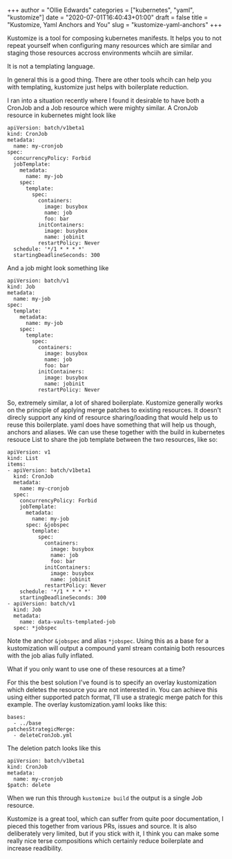 +++
author = "Ollie Edwards"
categories = ["kubernetes", "yaml", "kustomize"]
date = "2020-07-01T16:40:43+01:00"
draft = false
title = "Kustomize, Yaml Anchors and You"
slug = "kustomize-yaml-anchors"
+++

Kustomize is a tool for composing kubernetes manifests. It helps you to not repeat yourself when configuring many resources which are similar and staging those resources accross environments whciih are similar.

It is not a templating language.

In general this is a good thing. There are other tools whcih can help you with templating, kustomize just helps with boilerplate reduction.

I ran into a situation recently where I found it desirable to have both a CronJob and a Job resource which were mighty similar. A CronJob resource in kubernetes might look like

```language=yaml
apiVersion: batch/v1beta1
kind: CronJob
metadata:
  name: my-cronjob
spec:
  concurrencyPolicy: Forbid
  jobTemplate:
    metadata:
      name: my-job
    spec:
      template:
        spec:
          containers:
            image: busybox
            name: job
            foo: bar
          initContainers:
            image: busybox
            name: jobinit
          restartPolicy: Never
  schedule: '*/1 * * * *'
  startingDeadlineSeconds: 300
```

And a job might look something like

```language=yaml
apiVersion: batch/v1
kind: Job
metadata:
  name: my-job
spec:
  template:
    metadata:
      name: my-job
    spec:
      template:
        spec:
          containers:
            image: busybox
            name: job
            foo: bar
          initContainers:
            image: busybox
            name: jobinit
          restartPolicy: Never
```

So, extremely similar, a lot of shared boilerplate. Kustomize generally works on the principle of applying merge patches to existing resources. It doesn't direcly support any kind of resource sharing/loading that would help us to reuse this boilerplate. yaml does have something that will help us though, anchors and aliases. We can use these together with the build in kubernetes resouce List to share the job template between the two resources, like so:

```language=yaml
apiVersion: v1
kind: List
items:
- apiVersion: batch/v1beta1
  kind: CronJob
  metadata:
    name: my-cronjob
  spec:
    concurrencyPolicy: Forbid
    jobTemplate:
      metadata:
        name: my-job
      spec: &jobspec
        template:
          spec:
            containers:
              image: busybox
              name: job
              foo: bar
            initContainers:
              image: busybox
              name: jobinit
            restartPolicy: Never
    schedule: '*/1 * * * *'
    startingDeadlineSeconds: 300
- apiVersion: batch/v1
  kind: Job
  metadata:
    name: data-vaults-templated-job
  spec: *jobspec
```

Note the anchor `&jobspec` and alias `*jobspec`. Using this as a base for a kustomization will output a compound yaml stream containig both resources with the job alias fully inflated.

What if you only want to use one of these resources at a time?

For this the best solution I've found is to specify an overlay kustomization which deletes the resource you are not interested in. You can achieve this using either supported patch format, I'll use a strategic merge patch for this example. The overlay kustomization.yaml looks like this:

```language=yaml
bases:
  - ../base
patchesStrategicMerge:
  - deleteCronJob.yml
```

The deletion patch looks like this

```
apiVersion: batch/v1beta1
kind: CronJob
metadata:
  name: my-cronjob
$patch: delete
```

When we run this through `kustomize build` the output is a single Job resource.

Kustomize is a great tool, which can suffer from quite poor documentation, I pieced this together from various PRs, issues and source. It is also deliberately very limited, but if you stick with it, I think you can make some really nice terse compositions which certainly reduce boilerplate and increase readibility.
